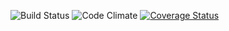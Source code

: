 ![Build Status](https://codeship.com/projects/fe049810-eaf3-0134-d7cf-0e4301b0d4b6/status?branch=master)
![Code Climate](https://codeclimate.com/github/smkopp92/pokemon-review-site.png)
[![Coverage Status](https://coveralls.io/repos/github/smkopp92/pokemon-review-site/badge.svg?branch=master)](https://coveralls.io/github/smkopp92/pokemon-review-site?branch=master)
